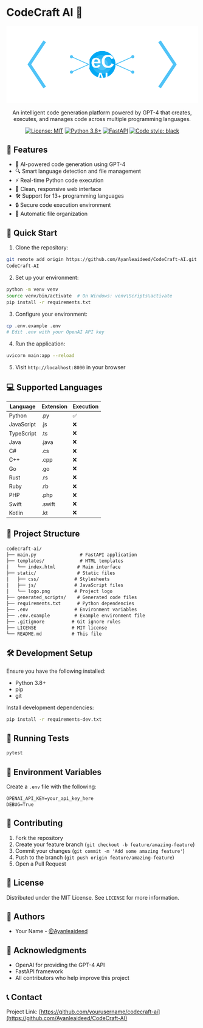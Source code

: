 # CodeCraft AI 🚀

<div align="center">

![CodeCraft AI Logo](./static/logo.svg)

An intelligent code generation platform powered by GPT-4 that creates, executes, and manages code across multiple programming languages.

[![License: MIT](https://img.shields.io/badge/License-MIT-yellow.svg)](https://opensource.org/licenses/MIT)
[![Python 3.8+](https://img.shields.io/badge/python-3.8+-blue.svg)](https://www.python.org/downloads/)
[![FastAPI](https://img.shields.io/badge/FastAPI-0.68.0+-00a393.svg)](https://fastapi.tiangolo.com)
[![Code style: black](https://img.shields.io/badge/code%20style-black-000000.svg)](https://github.com/psf/black)

</div>

## 🌟 Features

- 🤖 AI-powered code generation using GPT-4
- 🔍 Smart language detection and file management
- ⚡ Real-time Python code execution
- 🎨 Clean, responsive web interface
- 🛠️ Support for 13+ programming languages
- 🔒 Secure code execution environment
- 📁 Automatic file organization

## 🚀 Quick Start

1. Clone the repository:
```bash
git remote add origin https://github.com/Ayanleaideed/CodeCraft-AI.git
CodeCraft-AI
```

2. Set up your environment:
```bash
python -m venv venv
source venv/bin/activate  # On Windows: venv\Scripts\activate
pip install -r requirements.txt
```

3. Configure your environment:
```bash
cp .env.example .env
# Edit .env with your OpenAI API key
```

4. Run the application:
```bash
uvicorn main:app --reload
```

5. Visit `http://localhost:8000` in your browser

## 💻 Supported Languages

| Language   | Extension | Execution |
|------------|-----------|-----------|
| Python     | .py       | ✅        |
| JavaScript | .js       | ❌        |
| TypeScript | .ts       | ❌        |
| Java       | .java     | ❌        |
| C#         | .cs       | ❌        |
| C++        | .cpp      | ❌        |
| Go         | .go       | ❌        |
| Rust       | .rs       | ❌        |
| Ruby       | .rb       | ❌        |
| PHP        | .php      | ❌        |
| Swift      | .swift    | ❌        |
| Kotlin     | .kt       | ❌        |

## 📁 Project Structure

```
codecraft-ai/
├── main.py                # FastAPI application
├── templates/             # HTML templates
│   └── index.html        # Main interface
├── static/               # Static files
│   ├── css/             # Stylesheets
│   ├── js/              # JavaScript files
│   └── logo.png         # Project logo
├── generated_scripts/    # Generated code files
├── requirements.txt      # Python dependencies
├── .env                 # Environment variables
├── .env.example         # Example environment file
├── .gitignore          # Git ignore rules
├── LICENSE             # MIT license
└── README.md           # This file
```

## 🛠️ Development Setup

Ensure you have the following installed:
- Python 3.8+
- pip
- git

Install development dependencies:
```bash
pip install -r requirements-dev.txt
```

## 🧪 Running Tests

```bash
pytest
```

## 📝 Environment Variables

Create a `.env` file with the following:

```env
OPENAI_API_KEY=your_api_key_here
DEBUG=True
```

## 🤝 Contributing

1. Fork the repository
2. Create your feature branch (`git checkout -b feature/amazing-feature`)
3. Commit your changes (`git commit -m 'Add some amazing feature'`)
4. Push to the branch (`git push origin feature/amazing-feature`)
5. Open a Pull Request

## 📜 License

Distributed under the MIT License. See `LICENSE` for more information.

## 👥 Authors

- Your Name - [@Ayanleaideed](https://github.com/Ayanleaideed)

## 🙏 Acknowledgments

- OpenAI for providing the GPT-4 API
- FastAPI framework
- All contributors who help improve this project

## 📞 Contact

Project Link: [https://github.com/yourusername/codecraft-ai](https://github.com/Ayanleaideed/CodeCraft-AI)
